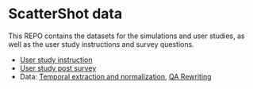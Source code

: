 # ScatterShot data

This REPO contains the datasets for the simulations and user studies, as well as the user study instructions and survey questions.

- [User study instruction](http://htmlpreview.github.io/?https://github.com/incognitosubmit/scattershot/blob/main/user_study_full_instruction.html)
- [User study post survey](./master/post-study-survey.pdf)
- Data: [Temporal extraction and normalization](./temporal.json), [QA Rewriting](./qa.json)
